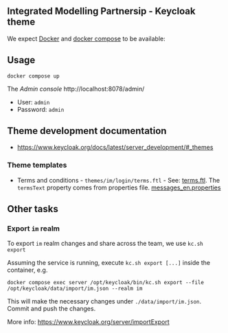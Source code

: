 ## Integrated Modelling Partnersip - Keycloak theme

We expect [Docker](https://docs.docker.com/engine/install/) and [docker compose](https://docs.docker.com/compose/) to be available:

## Usage

```
docker compose up
```

The _Admin console_ http://localhost:8078/admin/

* User: `admin`
* Password: `admin`

## Theme development documentation

* https://www.keycloak.org/docs/latest/server_development/#_themes

### Theme templates

* Terms and conditions - `themes/im/login/terms.ftl` - See:
  [terms.ftl](https://github.com/keycloak/keycloak/blob/19.0.3/themes/src/main/resources/theme/base/login/terms.ftl).
  The `termsText` property comes from properties file. [messages_en.properties](https://github.com/keycloak/keycloak/blob/1641fbb0abf316e3c7d431980632ba37f81056d3/themes/src/main/resources/theme/base/login/messages/messages_en.properties#L68-L70)

## Other tasks

### Export `im` realm

To export `im` realm changes and share across the team, we use `kc.sh export`

Assuming the service is running, execute `kc.sh export [...]` inside the container, e.g.

```
docker compose exec server /opt/keycloak/bin/kc.sh export --file /opt/keycloak/data/import/im.json --realm im
```

This will make the necessary changes under `./data/import/im.json`. Commit and push the changes.

More info: https://www.keycloak.org/server/importExport
